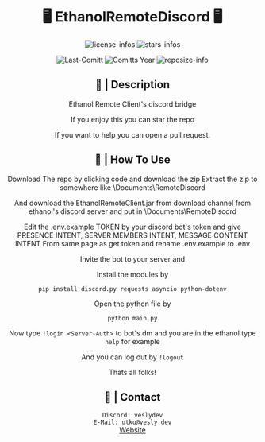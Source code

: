 <div align="center">

# 🖥 EthanolRemoteDiscord 🖥

![license-infos](https://img.shields.io/github/license/Veslydev/EthanolRemoteDiscord?logo=gnu&style=for-the-badge&colorA=302D41&colorB=f9e2af&logoColor=f9e2af)
![stars-infos](https://img.shields.io/github/stars/Veslydev/EthanolRemoteDiscord?colorA=302D41&colorB=f9e2af&style=for-the-badge)

![Last-Comitt](https://img.shields.io/github/last-commit/Veslydev/EthanolRemoteDiscord?style=for-the-badge&colorA=302D41&colorB=b4befe)
![Comitts Year](https://img.shields.io/github/commit-activity/y/Veslydev/EthanolRemoteDiscord?style=for-the-badge&colorA=302D41&colorB=f9e2af&logoColor=f9e2af)
![reposize-info](https://img.shields.io/github/repo-size/Veslydev/EthanolRemoteDiscord?style=for-the-badge&colorA=302D41&colorB=90dceb)

</div>
<div align="center">

## 📃 | Description

Ethanol Remote Client's discord bridge

If you enjoy this you can star the repo

If you want to help you can open a pull request.

## 📃 | How To Use

Download The repo by clicking code and download the zip Extract the zip to somewhere like \Documents\RemoteDiscord

And download the EthanolRemoteClient.jar from download channel from ethanol's discord server and put in \Documents\RemoteDiscord

Edit the .env.example TOKEN by your discord bot's token and give PRESENCE INTENT, SERVER MEMBERS INTENT, MESSAGE CONTENT INTENT From same page as get token
and rename .env.example to .env

Invite the bot to your server and

Install the modules by

```pip install discord.py requests asyncio python-dotenv```

Open the python file by

```python main.py```

Now type `!login <Server-Auth>` to bot's dm and you are in the ethanol type `help` for example

And you can log out by `!logout`

Thats all folks!
</div>
<div align="center">


## 📁 | Contact

```Discord: veslydev```\
```E-Mail: utku@vesly.dev```\
[Website](https://vesly.dev)
